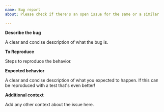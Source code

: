 ```yaml
---
name: Bug report 
about: Please check if there's an open issue for the same or a similar bug.

---
```


**Describe the bug**

A clear and concise description of what the bug is.

**To Reproduce**

Steps to reproduce the behavior.

**Expected behavior**

A clear and concise description of what you expected to happen. If this can be reproduced with a test that's even better!

**Additional context**

Add any other context about the issue here.